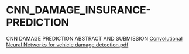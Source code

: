 # CNN_DAMAGE_INSURANCE-PREDICTION
CNN DAMAGE PREDICTION ABSTRACT AND SUBMISSION
[Convolutional Neural Networks for vehicle damage detection.pdf](https://github.com/krishna0306/CNN_DAMAGE_INSURANCE-PREDICTION/files/14073633/Convolutional.Neural.Networks.for.vehicle.damage.detection.pdf)


